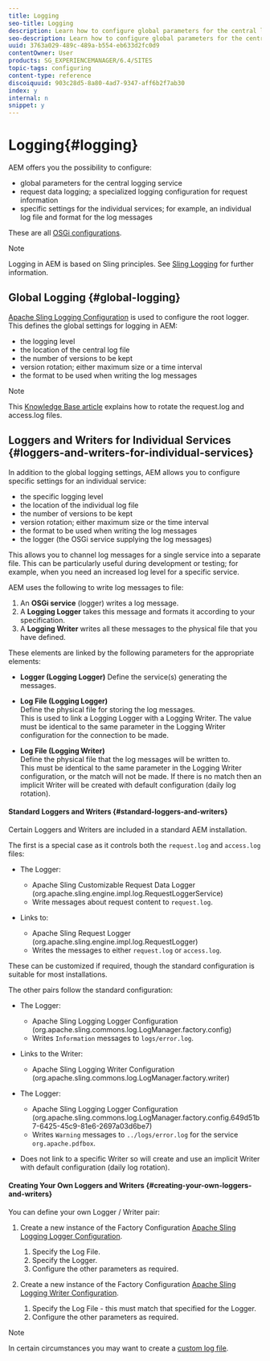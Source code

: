 ```yaml
---
title: Logging
seo-title: Logging
description: Learn how to configure global parameters for the central logging service, specific settings for the individual services or how to request data logging.
seo-description: Learn how to configure global parameters for the central logging service, specific settings for the individual services or how to request data logging.
uuid: 3763a029-489c-489a-b554-eb633d2fc0d9
contentOwner: User
products: SG_EXPERIENCEMANAGER/6.4/SITES
topic-tags: configuring
content-type: reference
discoiquuid: 903c28d5-8a80-4ad7-9347-aff6b2f7ab30
index: y
internal: n
snippet: y
---
```


# Logging{#logging}

AEM offers you the possibility to configure:

* global parameters for the central logging service
* request data logging; a specialized logging configuration for request information
* specific settings for the individual services; for example, an individual log file and format for the log messages

These are all [OSGi configurations](../../../sites/deploying/using/configuring-osgi.md).

>[!NOTE]
>
>Logging in AEM is based on Sling principles. See [Sling Logging](http://sling.apache.org/site/logging.html) for further information.

## Global Logging {#global-logging}

[Apache Sling Logging Configuration](../../../sites/deploying/using/osgi-configuration-settings.md#apacheslingloggingconfiguration) is used to configure the root logger. This defines the global settings for logging in AEM:

* the logging level
* the location of the central log file
* the number of versions to be kept
* version rotation; either maximum size or a time interval  
* the format to be used when writing the log messages

>[!NOTE]
>
>This [Knowledge Base article](/content/help/en/experience-manager/kb/HowToRotateRequestAndAccessLog) explains how to rotate the request.log and access.log files.

## Loggers and Writers for Individual Services {#loggers-and-writers-for-individual-services}

In addition to the global logging settings, AEM allows you to configure specific settings for an individual service:

* the specific logging level
* the location of the individual log file
* the number of versions to be kept
* version rotation; either maximum size or the time interval   
* the format to be used when writing the log messages
* the logger (the OSGi service supplying the log messages)

This allows you to channel log messages for a single service into a separate file. This can be particularly useful during development or testing; for example, when you need an increased log level for a specific service.

AEM uses the following to write log messages to file:

1. An **OSGi service** (logger) writes a log message.
1. A **Logging Logger** takes this message and formats it according to your specification.
1. A **Logging Writer** writes all these messages to the physical file that you have defined.

These elements are linked by the following parameters for the appropriate elements:

* **Logger (Logging Logger)** 
  Define the service(s) generating the messages.

* **Log File (Logging Logger)** `` ``   
  Define the physical file for storing the log messages.  
  This is used to link a Logging Logger with a Logging Writer. The value must be identical to the same parameter in the Logging Writer configuration for the connection to be made.  

* **Log File (Logging Writer)** `` ``   
  Define the physical file that the log messages will be written to.  
  This must be identical to the same parameter in the Logging Writer configuration, or the match will not be made. If there is no match then an implicit Writer will be created with default configuration (daily log rotation).

#### Standard Loggers and Writers {#standard-loggers-and-writers}

Certain Loggers and Writers are included in a standard AEM installation.

The first is a special case as it controls both the `request.log` and `access.log` files:

* The Logger:

    * Apache Sling Customizable Request Data Logger  
      (org.apache.sling.engine.impl.log.RequestLoggerService)
    * Write messages about request content to `request.log`.

* Links to:

    * Apache Sling Request Logger  
      (org.apache.sling.engine.impl.log.RequestLogger)
    * Writes the messages to either `request.log` or `access.log`.

These can be customized if required, though the standard configuration is suitable for most installations.

The other pairs follow the standard configuration:

* The Logger:

    * Apache Sling Logging Logger Configuration  
      (org.apache.sling.commons.log.LogManager.factory.config)
    * Writes `Information` messages to `logs/error.log`.

* Links to the Writer:

    * Apache Sling Logging Writer Configuration  
      (org.apache.sling.commons.log.LogManager.factory.writer)

* The Logger:

    * Apache Sling Logging Logger Configuration  
      (org.apache.sling.commons.log.LogManager.factory.config.649d51b7-6425-45c9-81e6-2697a03d6be7)
    * Writes `Warning` messages to `../logs/error.log` for the service `org.apache.pdfbox`.

* Does not link to a specific Writer so will create and use an implicit Writer with default configuration (daily log rotation).

#### Creating Your Own Loggers and Writers {#creating-your-own-loggers-and-writers}

You can define your own Logger / Writer pair:

1. Create a new instance of the Factory Configuration [Apache Sling Logging Logger Configuration](../../../sites/deploying/using/osgi-configuration-settings.md#apacheslingloggingloggerconfigurationfactoryconfiguration).

    1. Specify the Log File.
    1. Specify the Logger.
    1. Configure the other parameters as required.

1. Create a new instance of the Factory Configuration [Apache Sling Logging Writer Configuration](../../../sites/deploying/using/osgi-configuration-settings.md#apacheslingloggingwriterconfigurationfactoryconfiguration).

    1. Specify the Log File - this must match that specified for the Logger.
    1. Configure the other parameters as required.

>[!NOTE]
>
>In certain circumstances you may want to create a [custom log file](../../../sites/deploying/using/monitoring-and-maintaining.md#createacustomlogfile).

